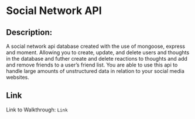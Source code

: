 # Social Network API

## Description:
A social network api database created with the use of mongoose, express and moment. Allowing you to create, update, and delete users and thoughts in the database and futher create and delete reactions to thoughts and add and remove friends to a user’s friend list.
You are able to use this api to handle large amounts of unstructured data in relation to your social media websites. 

## Link 
Link to Walkthrough:
`Link`